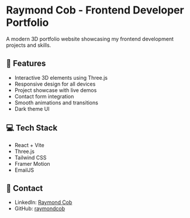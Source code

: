 # Raymond Cob - Frontend Developer Portfolio

A modern 3D portfolio website showcasing my frontend development projects and skills.

## 🚀 Features

- Interactive 3D elements using Three.js
- Responsive design for all devices
- Project showcase with live demos
- Contact form integration
- Smooth animations and transitions
- Dark theme UI

## 💻 Tech Stack

- React + Vite
- Three.js
- Tailwind CSS
- Framer Motion
- EmailJS


## 📝 Contact

- LinkedIn: [Raymond Cob](https://www.linkedin.com/in/raymond-cob/)
- GitHub: [raymondcob](https://github.com/raymondcob)
